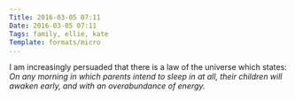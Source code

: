 ```yaml
---
Title: 2016-03-05 07:11
Date: 2016-03-05 07:11
Tags: family, ellie, kate
Template: formats/micro
...
```


I am increasingly persuaded that there is a law of the universe which states: *On any morning in which parents intend to sleep in at all, their children will awaken early, and with an overabundance of energy.*

